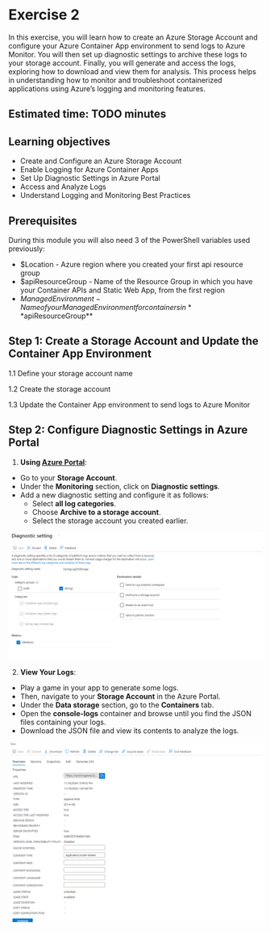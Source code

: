 # Exercise 2
In this exercise, you will learn how to create an Azure Storage Account and configure your Azure Container App environment to send logs to Azure Monitor. You will then set up diagnostic settings to archive these logs to your storage account. Finally, you will generate and access the logs, exploring how to download and view them for analysis. This process helps in understanding how to monitor and troubleshoot containerized applications using Azure’s logging and monitoring features.

## Estimated time: TODO minutes

## Learning objectives
   - Create and Configure an Azure Storage Account
   - Enable Logging for Azure Container Apps
   - Set Up Diagnostic Settings in Azure Portal
   - Access and Analyze Logs
   - Understand Logging and Monitoring Best Practices

## Prerequisites
During this module you will also need 3 of the PowerShell variables used previously:
   - $Location - Azure region where you created your first api resource group
   - $apiResourceGroup - Name of the Resource Group in which you have your Container APIs and Static Web App, from the first region
   - $ManagedEnvironment - Name of your Managed Environment for containers in **$apiResourceGroup**

## Step 1: Create a Storage Account and Update the Container App Environment

1.1 Define your storage account name

1.2 Create the storage account

1.3 Update the Container App environment to send logs to Azure Monitor

## Step 2: Configure Diagnostic Settings in Azure Portal

1. **Using [Azure Portal](https://portal.azure.com/)**:
- Go to your **Storage Account**.
- Under the **Monitoring** section, click on **Diagnostic settings**.
- Add a new diagnostic setting and configure it as follows:
    - Select **all log categories**.
    - Choose **Archive to a storage account**.
    - Select the storage account you created earlier.

![](../module-6-microservices-architecture/images/image3.png)

2. **View Your Logs**:
- Play a game in your app to generate some logs.
- Then, navigate to your **Storage Account** in the Azure Portal.
- Under the **Data storage** section, go to the **Containers** tab.
- Open the **console-logs** container and browse until you find the JSON files containing your logs.
- Download the JSON file and view its contents to analyze the logs.

![](../module-6-microservices-architecture/images/image4.png)